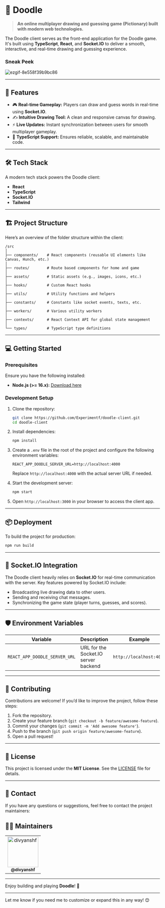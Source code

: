 # 🎨 Doodle

> **An online multiplayer drawing and guessing game (Pictionary) built with modern web technologies.**

The Doodle client serves as the front-end application for the Doodle game. It's built using **TypeScript**, **React**, and **Socket.IO** to deliver a smooth, interactive, and real-time drawing and guessing experience.

### Sneak Peek
![ezgif-8e558f39b9bc86](https://github.com/user-attachments/assets/72f68d81-a016-42f1-8c17-7e436279c606)

---

## 🚀 Features

- 🎮 **Real-time Gameplay:** Players can draw and guess words in real-time using **Socket.IO**.
- ✍️ **Intuitive Drawing Tool:** A clean and responsive canvas for drawing.
- ⚡ **Live Updates:** Instant synchronization between users for smooth multiplayer gameplay.
- 🔐 **TypeScript Support:** Ensures reliable, scalable, and maintainable code.

---

## 🛠️ Tech Stack

A modern tech stack powers the Doodle client:

- **React**
- **TypeScript**
- **Socket.IO**
- **Tailwind**

---

## 🏗️ Project Structure

Here’s an overview of the folder structure within the client:

```
/src
│
├── components/    # React components (reusable UI elements like Canvas, Hunch, etc.)
│
├── routes/        # Route based components for home and game 
│
├── assets/        # Static assets (e.g., images, icons, etc.)
│
├── hooks/         # Custom React hooks
│
├── utils/         # Utility functions and helpers
│
├── constants/     # Constants like socket events, texts, etc.
│
├── workers/       # Various utility workers
│
├── contexts/      # React Context API for global state management
│
└── types/         # TypeScript type definitions
```

---

## 💻 Getting Started

### Prerequisites

Ensure you have the following installed:

- **Node.js (>= 16.x):** [Download here](https://nodejs.org/)

### Development Setup

1. Clone the repository:

   ```bash
   git clone https://github.com/Experimentf/doodle-client.git
   cd doodle-client
   ```

2. Install dependencies:

   ```bash
   npm install
   ```

3. Create a `.env` file in the root of the project and configure the following environment variables:

   ```env
   REACT_APP_DOODLE_SERVER_URL=http://localhost:4000
   ```

   Replace `http://localhost:4000` with the actual server URL if needed.

4. Start the development server:

   ```bash
   npm start
   ```

5. Open `http://localhost:3000` in your browser to access the client app.

---

## 📦 Deployment

To build the project for production:

```bash
npm run build
```

---

## 📡 Socket.IO Integration

The Doodle client heavily relies on **Socket.IO** for real-time communication with the server. Key features powered by Socket.IO include:

- Broadcasting live drawing data to other users.
- Sending and receiving chat messages.
- Synchronizing the game state (player turns, guesses, and scores).

---

## 🛡️ Environment Variables

| Variable                 | Description                     | Example                     |
|--------------------------|---------------------------------|-----------------------------|
| `REACT_APP_DOODLE_SERVER_URL` | URL for the Socket.IO server backend | `http://localhost:4000`    |

---

## 🙌 Contributing

Contributions are welcome! If you’d like to improve the project, follow these steps:

1. Fork the repository.
2. Create your feature branch (`git checkout -b feature/awesome-feature`).
3. Commit your changes (`git commit -m 'Add awesome feature'`).
4. Push to the branch (`git push origin feature/awesome-feature`).
5. Open a pull request!

---

## 📝 License

This project is licensed under the **MIT License**. See the [LICENSE](https://github.com/Experimentf/doodle-client/blob/main/LICENSE) file for details.

---

## 📧 Contact

If you have any questions or suggestions, feel free to contact the project maintainers:

## 👨‍💻 Maintainers

<table>
  <tr>
    <td align="center">
      <a href="https://github.com/divyanshf">
        <img src="https://github.com/divyanshf.png" width="100px;" alt="divyanshf"/><br />
        <sub><b>@divyanshf</b></sub>
      </a>
    </td>
  </tr>
</table>


---

Enjoy building and playing **Doodle**! 🎉

---

Let me know if you need me to customize or expand this in any way! 😊
